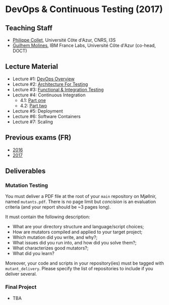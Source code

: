 # DevOps & Continuous Testing (2017)

## Teaching Staff

  * [Philippe Collet](collet@i3s.unice.fr), Université Côte d'Azur, CNRS, I3S
  * [Guilhem Molines](Guilhem.Molines@unice.fr), IBM France Labs, Université Côte d'Azur (co-head, DOCT)


## Lecture Material

  - Lecture #1: [DevOps Overview](https://github.com/mosser/isa-devops/blob/master/DevOps/week1_test_architecture_v0.1.pdf)
  - Lecture #2: [Architecture For Testing](https://github.com/mosser/isa-devops/blob/master/DevOps/week2_test_architecture_v0.2.pdf)
  - Lecture #3: [Functional & Integration Testing](https://github.com/mosser/isa-devops/blob/master/DevOps/week3_testing_v0.3.pdf)
  - Lecture #4: Continuous Integration
    - 4.1: [Part one](https://github.com/mosser/isa-devops/blob/master/DevOps/week4_software_factory_v0.3.pdf)
    - 4.2: [Part two](https://github.com/mosser/isa-devops/blob/master/DevOps/week5_software_factory2_v0.3.pdf)
  - Lecture #5: Deployment
  - Lecture #6: Software Containers
  - Lecture #7: Scaling


## Previous exams (FR)

  - [2016](https://github.com/mosser/isa-devops/blob/master/DevOps/exams/examen2016.pdf)
  - [2017](https://github.com/mosser/isa-devops/blob/master/DevOps/exams/examen2017-2.pdf)

## Deliverables

### Mutation Testing

You must deliver a PDF file at the root of your `main` repository on Mjøllnir, named `mutants.pdf`. There is no page limit but _concision_ is an evaluation criteria (and your report should be ~3 pages long).

It must contain the following description:

  - What are your directory structure and language/script choices;
  - How are mutators compiled and applied to your target project;
  - Which mutation did you write, and why?;
  - What issues did you run into, and how did you solve them?;
  - What characterizes good mutators?;
  - What did you learn?

Moreover, your code and scripts in your repository(ies) must be tagged with `mutant_delivery`. Please specify the list of repositories to include if you deliver several.

### Final Project

  - TBA